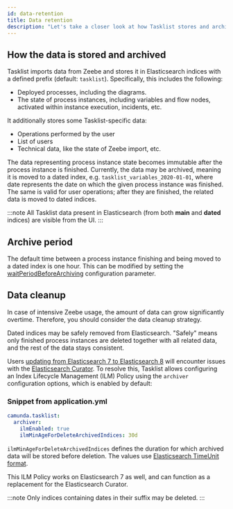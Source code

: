 ```yaml
---
id: data-retention
title: Data retention
description: "Let's take a closer look at how Tasklist stores and archives data."
---
```


## How the data is stored and archived

Tasklist imports data from Zeebe and stores it in Elasticsearch indices with a defined prefix (default: `tasklist`). Specifically, this includes the following:

- Deployed processes, including the diagrams.
- The state of process instances, including variables and flow nodes, activated within instance execution, incidents, etc.

It additionally stores some Tasklist-specific data:

- Operations performed by the user
- List of users
- Technical data, like the state of Zeebe import, etc.

The data representing process instance state becomes immutable after the process instance is finished. Currently, the data may be archived, meaning it is moved to a dated index, e.g. `tasklist_variables_2020-01-01`, where date represents the date on which the given process instance was finished. The same is valid for user operations; after they are finished, the related data is moved to dated indices.

:::note
All Tasklist data present in Elasticsearch (from both **main** and **dated** indices) are visible from the UI.
:::

## Archive period

The default time between a process instance finishing and being moved to a dated index is one hour. This can be modified by setting the [waitPeriodBeforeArchiving](importer-and-archiver.md#archive-period) configuration parameter.

## Data cleanup

In case of intensive Zeebe usage, the amount of data can grow significantly overtime. Therefore, you should consider the data cleanup strategy.

Dated indices may be safely removed from Elasticsearch. "Safely" means only finished process instances are deleted together with all related data, and the rest of the data stays consistent.

Users [updating from Elasticsearch 7 to Elasticsearch 8](/self-managed/operational-guides/update-guide/elasticsearch/7-to-8/) will encounter issues with the [Elasticsearch Curator](https://www.elastic.co/guide/en/elasticsearch/client/curator/current/index.html). To resolve this, Tasklist allows configuring an Index Lifecycle Management (ILM) Policy using the `archiver` configuration options, which is enabled by default:

### Snippet from application.yml

```yaml
camunda.tasklist:
  archiver:
    ilmEnabled: true
    ilmMinAgeForDeleteArchivedIndices: 30d
```

`ilmMinAgeForDeleteArchivedIndices` defines the duration for which archived data will be stored before deletion. The values use [Elasticsearch TimeUnit format](https://www.elastic.co/guide/en/elasticsearch/reference/current/api-conventions.html#time-units).

This ILM Policy works on Elasticsearch 7 as well, and can function as a replacement for the Elasticsearch Curator.

:::note
Only indices containing dates in their suffix may be deleted.
:::
